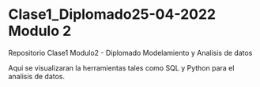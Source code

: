 # Clase1_Diplomado25-04-2022 Modulo 2

Repositorio Clase1 Modulo2 - Diplomado Modelamiento y Analisis de datos

Aqui se visualizaran la herramientas tales como SQL y Python para el analisis de datos.

